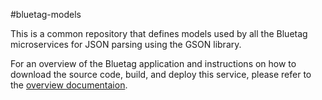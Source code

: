 #bluetag-models

This is a common repository that defines models used by all the Bluetag microservices for JSON parsing using the GSON library.

For an overview of the Bluetag application and instructions on how to download the source code, build, and deploy this service, please refer to the [overview documentaion](../../../blob/master/README.md).
